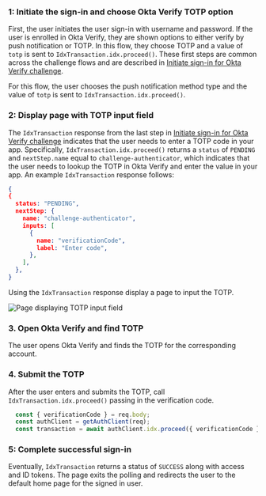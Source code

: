 ### 1: Initiate the sign-in and choose Okta Verify TOTP option

First, the user initiates the user sign-in with username and password. If the user is enrolled in Okta Verify, they are shown options to either verify by push notification or TOTP. In this flow, they choose TOTP and a value of `totp` is sent to
`IdxTransaction.idx.proceed()`. These first steps are common across the challenge flows and are described in [Initiate sign-in for Okta Verify challenge](#_1-initiate-use-case-requiring-authentication).

For this flow, the user chooses the push notification method type and the value of `totp` is sent to `IdxTransaction.idx.proceed()`.

### 2: Display page with TOTP input field

The `IdxTransaction` response from the last step in [Initiate sign-in for Okta Verify challenge](#_1-initiate-use-case-requiring-authentication) indicates that the user needs to enter a TOTP code in your app. Specifically, `IdxTransaction.idx.proceed()` returns a `status` of `PENDING` and `nextStep.name` equal to `challenge-authenticator`, which indicates that the user needs to lookup the TOTP in Okta Verify and enter the value in your app.  An example `IdxTransaction` response follows:

```json
{
{
  status: "PENDING",
  nextStep: {
    name: "challenge-authenticator",
    inputs: [
      {
        name: "verificationCode",
        label: "Enter code",
      },
    ],
  },
}
```

Using the `IdxTransaction` response display a page to input the TOTP.

<div class="common-image-format">

![Page displaying TOTP input field](/img/authenticators/authenticators-oktaverify-challenge-otp.png)

</div>

### 3. Open Okta Verify and find TOTP

The user opens Okta Verify and finds the TOTP for the corresponding account.

### 4. Submit the TOTP

After the user enters and submits the TOTP, call `IdxTransaction.idx.proceed()` passing in the verification code.

```javascript
  const { verificationCode } = req.body;
  const authClient = getAuthClient(req);
  const transaction = await authClient.idx.proceed({ verificationCode });
```

### 5: Complete successful sign-in

Eventually, `IdxTransaction` returns a status of `SUCCESS` along with access and ID tokens. The page exits the polling and redirects the user to the default home page for the signed in user.
